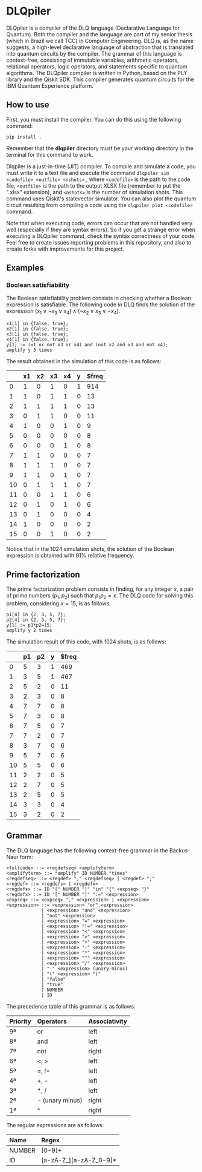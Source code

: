 # DLQpiler

DLQpiler is a compiler of the DLQ language (Declarative Language for Quantum). Both the compiler and the language are part of my senior thesis (which in Brazil we call TCC) in Computer Engineering. DLQ is, as the name suggests, a high-level declarative language of abstraction that is translated into quantum circuits by the compiler. The grammar of this language is context-free, consisting of immutable variables, arithmetic operators, relational operators, logic operators, and statements specific to quantum algorithms. The DLQpiler compiler is written in Python, based on the PLY library and the Qiskit SDK. This compiler generates quantum circuits for the IBM Quantum Experience platform.

## How to use

First, you must install the compiler. You can do this using the following command:

```
pip install .
```

Remember that the **dlqpiler** directory must be your working directory in the terminal for this command to work.

Dlqpiler is a just-in-time (JIT) compiler. To compile and simulate a code, you must write it to a text file and execute the command `dlqpiler sim <codefile> <outfile> <nshots>` , where `<codefile>` is the path to the code file, `<outfile>` is the path to the output XLSX file (remember to put the ".xlsx" extension), and `<nshots>` is the number of simulation shots. This command uses Qiskit's statevector simulator. You can also plot the quantum circuit resulting from compiling a code using the `dlqpiler plot <codefile>` command.

Note that when executing code, errors can occur that are not handled very well (especially if they are syntax errors). So if you get a strange error when executing a DLQpiler command, check the syntax correctness of your code. Feel free to create issues reporting problems in this repository, and also to create forks with improvements for this project.

## Examples

### Boolean satisfiability

The Boolean satisfiability problem consists in checking whether a Boolean expression is satisfiable. The following code in DLQ finds the solution of the expression $(x_1 \vee \neg x_3 \vee x_4) \wedge (\neg x_2 \vee x_3 \vee \neg x_4)$.

```
x1[1] in {false, true};
x2[1] in {false, true};
x3[1] in {false, true};
x4[1] in {false, true};
y[1] := (x1 or not x3 or x4) and (not x2 and x3 and not x4);
amplify y 3 times
```

The result obtained in the simulation of this code is as follows:

| |x1|x2|x3|x4|y|$freq|
|:----|:----|:----|:----|:----|:----|:----|
|0|1|0|1|0|1|914|
|1|1|0|1|1|0|13|
|2|1|1|1|1|0|13|
|3|0|1|1|0|0|11|
|4|1|0|0|1|0|9|
|5|0|0|0|0|0|8|
|6|0|0|0|1|0|8|
|7|1|1|0|0|0|7|
|8|1|1|1|0|0|7|
|9|1|1|0|1|0|7|
|10|0|1|1|1|0|7|
|11|0|0|1|1|0|6|
|12|0|1|0|1|0|6|
|13|0|1|0|0|0|4|
|14|1|0|0|0|0|2|
|15|0|0|1|0|0|2|

Notice that in the 1024 simulation shots, the solution of the Boolean expression is obtained with 91% relative frequency.

## Prime factorization

The prime factorization problem consists in finding, for any integer $x$, a pair of prime numbers $(p_1, p_2)$ such that $p_1 p_2 = x$. The DLQ code for solving this problem, considering $x=15$, is as follows:

```
p1[4] in {2, 3, 5, 7};
p2[4] in {2, 3, 5, 7};
y[1] := p1*p2=15;
amplify y 2 times
```

The simulation result of this code, with 1024 shots, is as follows:

| |p1|p2|y|$freq|
|:----|:----|:----|:----|:----|
|0|5|3|1|469|
|1|3|5|1|467|
|2|5|2|0|11|
|3|2|3|0|8|
|4|7|7|0|8|
|5|7|3|0|8|
|6|7|5|0|7|
|7|7|2|0|7|
|8|3|7|0|6|
|9|5|7|0|6|
|10|5|5|0|6|
|11|2|2|0|5|
|12|2|7|0|5|
|13|2|5|0|5|
|14|3|3|0|4|
|15|3|2|0|2|

## Grammar

The DLQ language has the following context-free grammar in the Backus-Naur form:

```
<fullcode> ::= <regdefseq> <amplifyterm>
<amplifyterm> ::= "amplify" ID NUMBER "times"
<regdefseq> ::= <regdef> ";" <regdefseq> | <regdef> ";"
<regdef> ::= <regdefs> | <regdefx>
<regdefs> ::= ID "[" NUMBER "]" "in" "{" <expseq> "}"
<regdefx> ::= ID "[" NUMBER "]" ":=" <expression>
<expseq> ::= <expseq> "," <expression> | <expression>
<expression> ::= <expression> "or" <expression>
             | <expression> "and" <expression>
             | "not" <expression>
             | <expression> "=" <expression>
             | <expression> "!=" <expression>
             | <expression> "<" <expression>
             | <expression> ">" <expression>
             | <expression> "+" <expression>
             | <expression> "-" <expression>
             | <expression> "*" <expression>
             | <expression> "^" <expression>
             | <expression> "/" <expression>
             | "-" <expression> (unary minus)
             | "(" <expression> ")"
             | "false"
             | "true"
             | NUMBER
             | ID
```

The precedence table of this grammar is as follows:

|Priority|Operators|Associativity|
|:----|:----|:----|
|9ª|or|left|
|8ª|and|left|
|7ª|not|right|
|6ª|<, >|left|
|5ª|=, !=|left|
|4ª|+, -|left|
|3ª|*, /|left|
|2ª|- (unary minus)|right|
|1ª|^|right|

The regular expressions are as follows:

|Name|Regex|
|:----|:----|
|NUMBER|[0-9]+|
|ID|[a-zA-Z_][a-zA-Z_0-9]*|